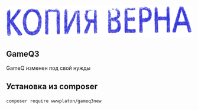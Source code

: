 <p align="center">
<img src="logo.png">
</p>
 
## GameQ3
GameQ изменен под свой нужды
   

## Установка из composer

```  
composer require wwwplaton/gameq3new
```
